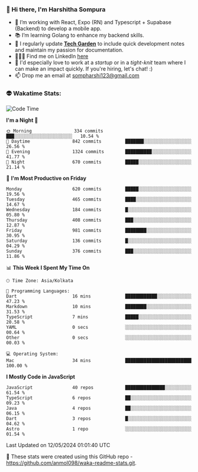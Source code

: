 ### 👋 Hi there, I'm Harshitha Sompura

- 🔧 I’m working with React, Expo (RN) and Typescript + Supabase (Backend) to develop a mobile app.
- 📚 I’m learning Golang to enhance my backend skills.
- 🌾 I regularly update **<u>[Tech Garden](https://tech-garden-hs.vercel.app/)</u>** to include quick development notes and maintain my passion for documentation.
- 👩🏻‍💻 Find me on LinkedIn <u>[here](https://www.linkedin.com/in/harshithasompura/)</u>
- 🐣 I'd especially love to work at a _startup_ or in a _tight-knit_ team where I can make an impact quickly. If you're hiring, let's chat! :)
- 📫 Drop me an email at [sompharshi123@gmail.com](mailto:sompharshi123@gmail.com)

### 👽 Wakatime Stats:
<!--START_SECTION:waka-->
![Code Time](http://img.shields.io/badge/Code%20Time-76%20hrs%2031%20mins-blue)

**I'm a Night 🦉** 

```text
🌞 Morning                334 commits         ███░░░░░░░░░░░░░░░░░░░░░░   10.54 % 
🌆 Daytime                842 commits         ███████░░░░░░░░░░░░░░░░░░   26.56 % 
🌃 Evening                1324 commits        ██████████░░░░░░░░░░░░░░░   41.77 % 
🌙 Night                  670 commits         █████░░░░░░░░░░░░░░░░░░░░   21.14 % 
```
📅 **I'm Most Productive on Friday** 

```text
Monday                   620 commits         █████░░░░░░░░░░░░░░░░░░░░   19.56 % 
Tuesday                  465 commits         ████░░░░░░░░░░░░░░░░░░░░░   14.67 % 
Wednesday                184 commits         █░░░░░░░░░░░░░░░░░░░░░░░░   05.80 % 
Thursday                 408 commits         ███░░░░░░░░░░░░░░░░░░░░░░   12.87 % 
Friday                   981 commits         ████████░░░░░░░░░░░░░░░░░   30.95 % 
Saturday                 136 commits         █░░░░░░░░░░░░░░░░░░░░░░░░   04.29 % 
Sunday                   376 commits         ███░░░░░░░░░░░░░░░░░░░░░░   11.86 % 
```


📊 **This Week I Spent My Time On** 

```text
🕑︎ Time Zone: Asia/Kolkata

💬 Programming Languages: 
Dart                     16 mins             ████████████░░░░░░░░░░░░░   47.23 % 
Markdown                 10 mins             ████████░░░░░░░░░░░░░░░░░   31.53 % 
TypeScript               7 mins              █████░░░░░░░░░░░░░░░░░░░░   20.58 % 
YAML                     0 secs              ░░░░░░░░░░░░░░░░░░░░░░░░░   00.64 % 
Other                    0 secs              ░░░░░░░░░░░░░░░░░░░░░░░░░   00.03 % 

💻 Operating System: 
Mac                      34 mins             █████████████████████████   100.00 % 
```

**I Mostly Code in JavaScript** 

```text
JavaScript               40 repos            ███████████████░░░░░░░░░░   61.54 % 
TypeScript               6 repos             ██░░░░░░░░░░░░░░░░░░░░░░░   09.23 % 
Java                     4 repos             ██░░░░░░░░░░░░░░░░░░░░░░░   06.15 % 
Dart                     3 repos             █░░░░░░░░░░░░░░░░░░░░░░░░   04.62 % 
Astro                    1 repo              ░░░░░░░░░░░░░░░░░░░░░░░░░   01.54 % 
```




 Last Updated on 12/05/2024 01:01:40 UTC
<!--END_SECTION:waka-->

👀 These stats were created using this GitHub repo - https://github.com/anmol098/waka-readme-stats.git. 
